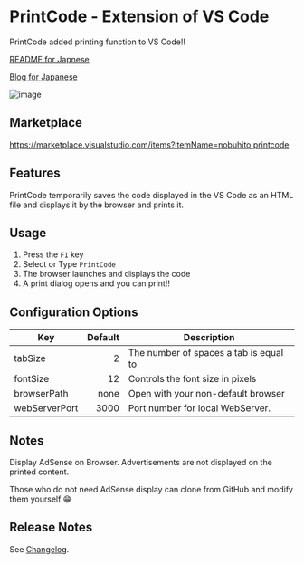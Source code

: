 # PrintCode - Extension of VS Code

PrintCode added printing function to VS Code!!

[README for Japnese](https://github.com/nobuhito/vscode.printcode/blob/master/README.ja.md)

[Blog for Japanese](https://about.gitlab.com/2017/12/04/illustrations-and-icons-on-gitlab-com/)

![image](https://raw.githubusercontent.com/nobuhito/vscode.printcode/master/printcode.gif?raw=true)

## Marketplace

https://marketplace.visualstudio.com/items?itemName=nobuhito.printcode

## Features

PrintCode temporarily saves the code displayed in the VS Code as an HTML file and displays it by the browser and prints it.

## Usage

1. Press the `F1` key
2. Select or Type `PrintCode`
3. The browser launches and displays the code
4. A print dialog opens and you can print!!

## Configuration Options

Key           | Default | Description
--------------|--------:|-------------
tabSize       |       2 | The number of spaces a tab is equal to
fontSize      |      12 | Controls the font size in pixels
browserPath   |    none | Open with your non-default browser
webServerPort |    3000 | Port number for local WebServer.

## Notes

Display AdSense on Browser. Advertisements are not displayed on the printed content.

Those who do not need AdSense display can clone from GitHub and modify them yourself 😁

## Release Notes

See [Changelog](https://github.com/nobuhito/vscode.printcode/blob/master/CHANGELOG.md).
